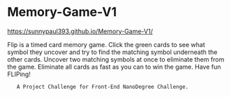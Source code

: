# Memory-Game-V1


https://sunnypaul393.github.io/Memory-Game-V1/



Flip is a timed card memory game. Click the green cards to see what symbol they uncover and try to find the matching symbol underneath the other cards.
    Uncover two matching symbols at once to eliminate them from the game.
       Eliminate all cards as fast as you can to win the game. Have fun FLIPing!
       
       
       A Project Challenge for Front-End NanoDegree Challenge.
